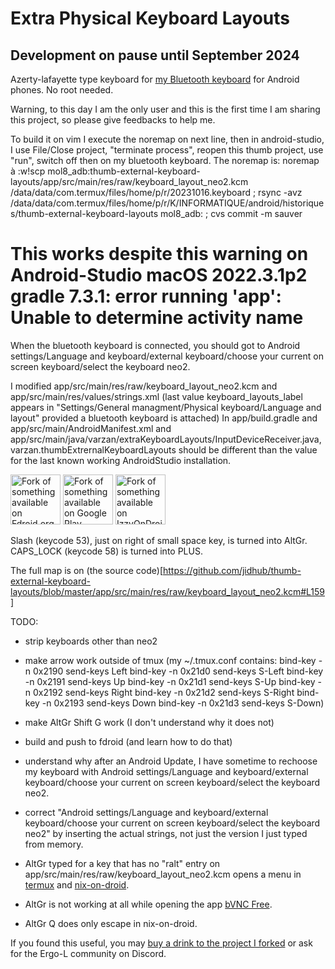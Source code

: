 # Extra Physical Keyboard Layouts
## Development on pause until September 2024
Azerty-lafayette type keyboard for [my Bluetooth keyboard](https://www.amazon.fr/gp/product/B08C4KWB5V/ref=ppx_yo_dt_b_search_asin_title?ie=UTF8&psc=1) for Android phones. No root needed.

Warning, to this day I am the only user and this is the first time I am sharing this project, so please give feedbacks to help me.

To build it on vim I execute the noremap on next line, then in android-studio, I use File/Close project, "terminate process", reopen this thumb project, use "run", switch off then on my bluetooth keyboard.
The noremap is: noremap à :w<bar>!scp mol8_adb:thumb-external-keyboard-layouts/app/src/main/res/raw/keyboard_layout_neo2.kcm /data/data/com.termux/files/home/p/r/20231016.keyboard ; rsync -avz /data/data/com.termux/files/home/p/r/K/INFORMATIQUE/android/historiques/thumb-external-keyboard-layouts mol8_adb: ; cvs commit -m sauver<c-m> 
# This works despite this warning on Android-Studio macOS 2022.3.1p2 gradle 7.3.1: error running 'app': Unable to determine activity name

When the bluetooth keyboard is connected, you should got to Android settings/Language and keyboard/external keyboard/choose your current on screen keyboard/select the keyboard neo2.

I modified app/src/main/res/raw/keyboard_layout_neo2.kcm and app/src/main/res/values/strings.xml (last value keyboard_layouts_label appears in "Settings/General managment/Physical keyboard/Language and layout" provided a bluetooth keyboard is attached)
In app/build.gradle and app/src/main/AndroidManifest.xml and app/src/main/java/varzan/extraKeyboardLayouts/InputDeviceReceiver.java, varzan.thumbExtrernalKeyboardLayouts should be different than the value for the last known working AndroidStudio installation.

[<img alt='Fork of something available on Fdroid.org (not yet)' src='https://play.google.com/intl/en_us/badges/static/images/badges/en_badge_web_generic.png' height="80px"/>](http://f-foid.org)
[<img alt='Fork of something available on Google Play' src='https://play.google.com/intl/en_us/badges/static/images/badges/en_badge_web_generic.png' height="80px"/>](https://play.google.com/store/apps/details?id=varzan.extraKeyboardLayouts)
[<img alt='Fork of something available on IzzyOnDroid' src='https://gitlab.com/IzzyOnDroid/repo/-/raw/master/assets/IzzyOnDroid.png' height="80px"/>](https://apt.izzysoft.de/fdroid/index/apk/varzan.extraKeyboardLayouts)

Slash (keycode 53), just on right of small space key, is turned into AltGr.
CAPS_LOCK (keycode 58) is turned into PLUS.

The full map is on (the source code)[https://github.com/jidhub/thumb-external-keyboard-layouts/blob/master/app/src/main/res/raw/keyboard_layout_neo2.kcm#L159]

TODO:

- strip keyboards other than neo2

- make arrow work outside of tmux (my ~/.tmux.conf contains:
bind-key -n 0x2190 send-keys Left
bind-key -n 0x21d0 send-keys S-Left
bind-key -n 0x2191 send-keys Up
bind-key -n 0x21d1 send-keys S-Up
bind-key -n 0x2192 send-keys Right
bind-key -n 0x21d2 send-keys S-Right
bind-key -n 0x2193 send-keys Down
bind-key -n 0x21d3 send-keys S-Down)

- make AltGr Shift G work (I don't understand why it does not)

- build and push to fdroid (and learn how to do that)

- understand why after an Android Update, I have sometime to rechoose my keyboard with Android settings/Language and keyboard/external keyboard/choose your current on screen keyboard/select the keyboard neo2.

- correct "Android settings/Language and keyboard/external keyboard/choose your current on screen keyboard/select the keyboard neo2" by inserting the actual strings, not just the version I just typed from memory.

- AltGr typed for a key that has no "ralt" entry on app/src/main/res/raw/keyboard_layout_neo2.kcm opens a menu in [termux](https://f-droid.org/en/packages/com.termux/) and [nix-on-droid](https://f-droid.org/en/packages/com.termux.nix/).

- AltGr is not working at all while opening the app [bVNC Free](https://play.google.com/store/apps/details?id=com.iiordanov.freebVNC&hl=en&gl=US).

- AltGr Q does only escape in nix-on-droid.

If you found this useful, you may [buy a drink to the project I forked](https://paypal.me/CalinDarie?locale.x=en_US) or ask for the Ergo-L community on Discord.
